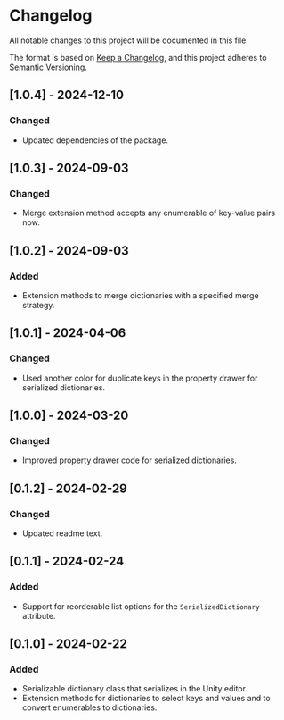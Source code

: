 # Changelog

All notable changes to this project will be documented in this file.

The format is based on [Keep a Changelog](https://keepachangelog.com/en/1.1.0/),
and this project adheres to [Semantic Versioning](https://semver.org/spec/v2.0.0.html).

## [1.0.4] - 2024-12-10

### Changed

- Updated dependencies of the package.

## [1.0.3] - 2024-09-03

### Changed

- Merge extension method accepts any enumerable of key-value pairs now.

## [1.0.2] - 2024-09-03

### Added

- Extension methods to merge dictionaries with a specified merge strategy.

## [1.0.1] - 2024-04-06

### Changed

- Used another color for duplicate keys in the property drawer for serialized dictionaries.

## [1.0.0] - 2024-03-20

### Changed

- Improved property drawer code for serialized dictionaries.

## [0.1.2] - 2024-02-29

### Changed

- Updated readme text.

## [0.1.1] - 2024-02-24

### Added

- Support for reorderable list options for the `SerializedDictionary` attribute.

## [0.1.0] - 2024-02-22

### Added

- Serializable dictionary class that serializes in the Unity editor.
- Extension methods for dictionaries to select keys and values and to convert enumerables to dictionaries.